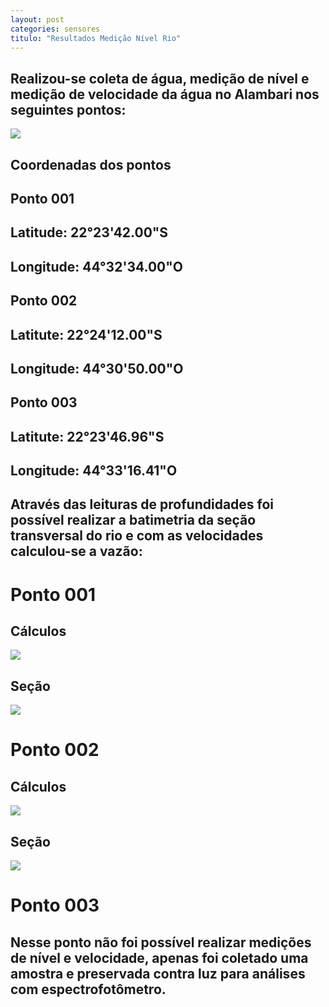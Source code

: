 ```yaml
---
layout: post
categories: sensores
titulo: "Resultados Medição Nível Rio"
---
```

 
## Realizou-se coleta de água, medição de nível e medição de velocidade da água no Alambari nos seguintes pontos:

![](//c2.staticflickr.com/6/5533/25392714939_5907ee197e_o.jpg)  

## Coordenadas dos pontos

## Ponto 001  
  
  
## Latitude: 22°23'42.00"S  
## Longitude: 44°32'34.00"O  


## Ponto 002  
  
  
## Latitute: 22°24'12.00"S  
## Longitude: 44°30'50.00"O  
  
  
## Ponto 003  
  
  
## Latitute: 22°23'46.96"S  
## Longitude: 44°33'16.41"O  

## Através das leituras de profundidades foi possível realizar a batimetria da seção transversal do rio e com as velocidades calculou-se  a vazão:  
  
# Ponto 001  
## Cálculos  

![](//c2.staticflickr.com/6/5611/25392711649_14ce22237d_o.jpg)  

## Seção  

![](//c2.staticflickr.com/6/5706/25392711589_3ccd8fc799_o.jpg) 

# Ponto 002  
## Cálculos  
  
![](//c2.staticflickr.com/6/5345/30727336730_bdf9474cc9_o.jpg)

## Seção  

![](//c2.staticflickr.com/6/5461/30727336510_88f0a9f171_o.jpg)

# Ponto 003  

## Nesse ponto não foi possível realizar medições de nível e velocidade, apenas foi coletado uma amostra e preservada contra luz para análises com espectrofotômetro.




   



